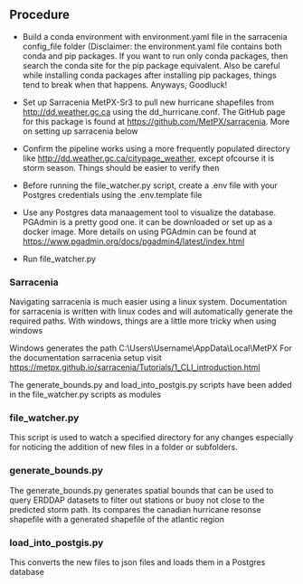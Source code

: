 ## Procedure

- Build a conda environment with environment.yaml file in the sarracenia config_file folder
(Disclaimer: the environment.yaml file contains both conda and pip packages. If you 
want to run only conda packages, then search the conda site for the pip package 
equivalent. Also be careful while installing conda packages after installing pip
 packages, things tend to break when that happens. Anyways, Goodluck!

- Set up Sarracenia MetPX-Sr3 to pull new hurricane shapefiles from  http://dd.weather.gc.ca
using the dd_hurricane.conf. The GitHub page for this package is found at https://github.com/MetPX/sarracenia.
More on setting up sarracenia below 

- Confirm the pipeline works using a more frequently populated directory like
http://dd.weather.gc.ca/citypage_weather, except ofcourse it is storm season. 
Things should be easier to verify then

- Before running the file_watcher.py script, create a .env file with your Postgres
credentials using the .env.template file

- Use any Postgres data manaagement tool to visualize the database. PGAdmin is a
pretty good one. it can be downloaded or set up as a docker image. More details on 
using PGAdmin can be found at https://www.pgadmin.org/docs/pgadmin4/latest/index.html


- Run file_watcher.py



### Sarracenia

Navigating sarracenia is much easier using a linux system. Documentation for
sarracenia is written with linux codes and will automatically generate the 
required paths. 
With windows, things are a little more tricky when using windows

Windows generates the path C:\Users\Username\AppData\Local\MetPX
For the documentation sarracenia setup visit  https://metpx.github.io/sarracenia/Tutorials/1_CLI_introduction.html

The generate_bounds.py and load_into_postgis.py scripts have been added in the
file_watcher.py scripts as modules

### file_watcher.py
This script is used to watch a specified directory for any changes especially
for noticing the addition of new files in a folder or subfolders.

### generate_bounds.py
The generate_bounds.py generates spatial bounds that can be used to query ERDDAP
datasets to filter out stations or buoy not close to the predicted storm path.
Its compares the canadian hurricane resonse shapefile with a generated shapefile
of the atlantic region

### load_into_postgis.py
This converts the new files to json files and loads them in a Postgres database
